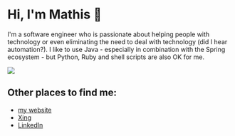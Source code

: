 

# Hi, I'm Mathis :wave:

I'm a software engineer who is passionate about helping people with technology or even eliminating the need to deal with technology (did I hear automation?). I like to use Java - especially in combination with the Spring ecosystem - but Python, Ruby and shell scripts are also OK for me.

![](https://github-readme-stats.vercel.app/api?username=mathisdt&show_icons=true)

## Other places to find me:
- <a href="https://zephyrsoft.org">my website</a>
- <a href="https://www.xing.com/profile/Mathis_DirksenThedens">Xing</a>
- <a href="https://www.linkedin.com/in/mathisdt/">LinkedIn</a>
